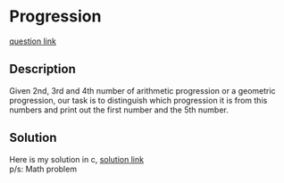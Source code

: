 # Progression
[question link](https://140.114.85.195/problem/3)

## Description
Given 2nd, 3rd and 4th number of arithmetic progression or a geometric progression, our task is to distinguish which progression it is from this numbers and print out the first number and the 5th number.

## Solution
Here is my solution in c, [solution link](https://github.com/SJieNg123/Code-practice/blob/main/Nthu%20IPHTOJ/Problem3%20-%20Progression.c)
<br>p/s: Math problem
